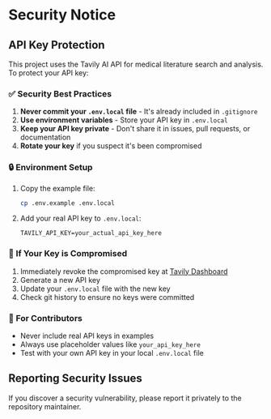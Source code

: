 # Security Notice

## API Key Protection

This project uses the Tavily AI API for medical literature search and analysis. To protect your API key:

### ✅ Security Best Practices

1. **Never commit your `.env.local` file** - It's already included in `.gitignore`
2. **Use environment variables** - Store your API key in `.env.local`
3. **Keep your API key private** - Don't share it in issues, pull requests, or documentation
4. **Rotate your key** if you suspect it's been compromised

### 🔒 Environment Setup

1. Copy the example file:
   ```bash
   cp .env.example .env.local
   ```

2. Add your real API key to `.env.local`:
   ```
   TAVILY_API_KEY=your_actual_api_key_here
   ```

### 🚨 If Your Key is Compromised

1. Immediately revoke the compromised key at [Tavily Dashboard](https://app.tavily.com)
2. Generate a new API key
3. Update your `.env.local` file with the new key
4. Check git history to ensure no keys were committed

### 📝 For Contributors

- Never include real API keys in examples
- Always use placeholder values like `your_api_key_here`
- Test with your own API key in your local `.env.local` file

## Reporting Security Issues

If you discover a security vulnerability, please report it privately to the repository maintainer.